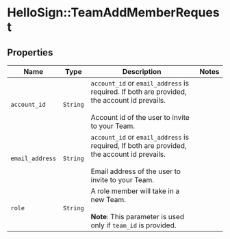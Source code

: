 # HelloSign::TeamAddMemberRequest



## Properties

| Name | Type | Description | Notes |
| ---- | ---- | ----------- | ----- |
| `account_id` | ```String``` |  `account_id` or `email_address` is required. If both are provided, the account id prevails. <br><br>Account id of the user to invite to your Team.  |  |
| `email_address` | ```String``` |  `account_id` or `email_address` is required, If both are provided, the account id prevails. <br><br>Email address of the user to invite to your Team.  |  |
| `role` | ```String``` |  A role member will take in a new Team.<br><br>**Note**: This parameter is used only if `team_id` is provided.  |  |

